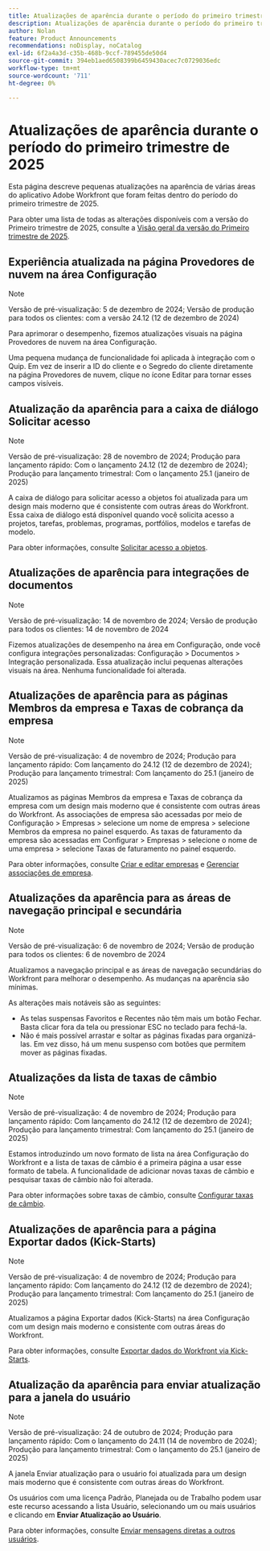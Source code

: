 ```yaml
---
title: Atualizações de aparência durante o período do primeiro trimestre de 2025
description: Atualizações de aparência durante o período do primeiro trimestre de 2025
author: Nolan
feature: Product Announcements
recommendations: noDisplay, noCatalog
exl-id: 6f2a4a3d-c35b-468b-9ccf-789455de50d4
source-git-commit: 394eb1aed6508399b6459430acec7c0729036edc
workflow-type: tm+mt
source-wordcount: '711'
ht-degree: 0%

---
```


# Atualizações de aparência durante o período do primeiro trimestre de 2025

Esta página descreve pequenas atualizações na aparência de várias áreas do aplicativo Adobe Workfront que foram feitas dentro do período do primeiro trimestre de 2025.

Para obter uma lista de todas as alterações disponíveis com a versão do Primeiro trimestre de 2025, consulte a [Visão geral da versão do Primeiro trimestre de 2025](/help/quicksilver/product-announcements/product-releases/25-q1-release-activity/25-q1-release-overview.md).

## Experiência atualizada na página Provedores de nuvem na área Configuração

>[!NOTE]
>
>Versão de pré-visualização: 5 de dezembro de 2024; Versão de produção para todos os clientes: com a versão 24.12 (12 de dezembro de 2024)

Para aprimorar o desempenho, fizemos atualizações visuais na página Provedores de nuvem na área Configuração.

Uma pequena mudança de funcionalidade foi aplicada à integração com o Quip. Em vez de inserir a ID do cliente e o Segredo do cliente diretamente na página Provedores de nuvem, clique no ícone Editar para tornar esses campos visíveis.

## Atualização da aparência para a caixa de diálogo Solicitar acesso

>[!NOTE]
>
>Versão de pré-visualização: 28 de novembro de 2024; Produção para lançamento rápido: Com o lançamento 24.12 (12 de dezembro de 2024); Produção para lançamento trimestral: Com o lançamento 25.1 (janeiro de 2025)

A caixa de diálogo para solicitar acesso a objetos foi atualizada para um design mais moderno que é consistente com outras áreas do Workfront. Essa caixa de diálogo está disponível quando você solicita acesso a projetos, tarefas, problemas, programas, portfólios, modelos e tarefas de modelo.

Para obter informações, consulte [Solicitar acesso a objetos](/help/quicksilver/workfront-basics/grant-and-request-access-to-objects/request-access.md).

## Atualizações de aparência para integrações de documentos

>[!NOTE]
>
>Versão de pré-visualização: 14 de novembro de 2024; Versão de produção para todos os clientes: 14 de novembro de 2024

Fizemos atualizações de desempenho na área em Configuração, onde você configura integrações personalizadas: Configuração > Documentos > Integração personalizada. Essa atualização inclui pequenas alterações visuais na área. Nenhuma funcionalidade foi alterada.

## Atualizações de aparência para as páginas Membros da empresa e Taxas de cobrança da empresa

>[!NOTE]
>
>Versão de pré-visualização: 4 de novembro de 2024; Produção para lançamento rápido: Com lançamento do 24.12 (12 de dezembro de 2024); Produção para lançamento trimestral: Com lançamento do 25.1 (janeiro de 2025)

Atualizamos as páginas Membros da empresa e Taxas de cobrança da empresa com um design mais moderno que é consistente com outras áreas do Workfront. As associações de empresa são acessadas por meio de Configuração > Empresas > selecione um nome de empresa > selecione Membros da empresa no painel esquerdo. As taxas de faturamento da empresa são acessadas em Configurar > Empresas > selecione o nome de uma empresa > selecione Taxas de faturamento no painel esquerdo.

Para obter informações, consulte [Criar e editar empresas](/help/quicksilver/administration-and-setup/set-up-workfront/organizational-setup/create-and-edit-companies.md) e [Gerenciar associações de empresa](/help/quicksilver/administration-and-setup/set-up-workfront/organizational-setup/manage-company-memberships.md).

## Atualizações da aparência para as áreas de navegação principal e secundária

>[!NOTE]
>
>Versão de pré-visualização: 6 de novembro de 2024; Versão de produção para todos os clientes: 6 de novembro de 2024

Atualizamos a navegação principal e as áreas de navegação secundárias do Workfront para melhorar o desempenho. As mudanças na aparência são mínimas.

As alterações mais notáveis são as seguintes:

* As telas suspensas Favoritos e Recentes não têm mais um botão Fechar. Basta clicar fora da tela ou pressionar ESC no teclado para fechá-la.
* Não é mais possível arrastar e soltar as páginas fixadas para organizá-las. Em vez disso, há um menu suspenso com botões que permitem mover as páginas fixadas.

## Atualizações da lista de taxas de câmbio

>[!NOTE]
>
>Versão de pré-visualização: 4 de novembro de 2024; Produção para lançamento rápido: Com lançamento do 24.12 (12 de dezembro de 2024); Produção para lançamento trimestral: Com lançamento do 25.1 (janeiro de 2025)

Estamos introduzindo um novo formato de lista na área Configuração do Workfront e a lista de taxas de câmbio é a primeira página a usar esse formato de tabela. A funcionalidade de adicionar novas taxas de câmbio e pesquisar taxas de câmbio não foi alterada.

Para obter informações sobre taxas de câmbio, consulte [Configurar taxas de câmbio](/help/quicksilver/administration-and-setup/manage-workfront/exchange-rates/set-up-exchange-rates.md).

## Atualizações de aparência para a página Exportar dados (Kick-Starts)

>[!NOTE]
>
>Versão de pré-visualização: 4 de novembro de 2024; Produção para lançamento rápido: Com lançamento do 24.12 (12 de dezembro de 2024); Produção para lançamento trimestral: Com lançamento do 25.1 (janeiro de 2025)

Atualizamos a página Exportar dados (Kick-Starts) na área Configuração com um design mais moderno e consistente com outras áreas do Workfront.

Para obter informações, consulte [Exportar dados do Workfront via Kick-Starts](/help/quicksilver/administration-and-setup/manage-workfront/using-kick-starts/export-data-from-wf-via-kick-starts.md).

## Atualização da aparência para enviar atualização para a janela do usuário

>[!NOTE]
>
>Versão de pré-visualização: 24 de outubro de 2024; Produção para lançamento rápido: Com o lançamento do 24.11 (14 de novembro de 2024); Produção para lançamento trimestral: Com o lançamento do 25.1 (janeiro de 2025)

A janela Enviar atualização para o usuário foi atualizada para um design mais moderno que é consistente com outras áreas do Workfront.

Os usuários com uma licença Padrão, Planejada ou de Trabalho podem usar este recurso acessando a lista Usuário, selecionando um ou mais usuários e clicando em **Enviar Atualização ao Usuário**.

Para obter informações, consulte [Enviar mensagens diretas a outros usuários](/help/quicksilver/people-teams-and-groups/work-directly-with-others/send-direct-messages-to-other-users.md).
